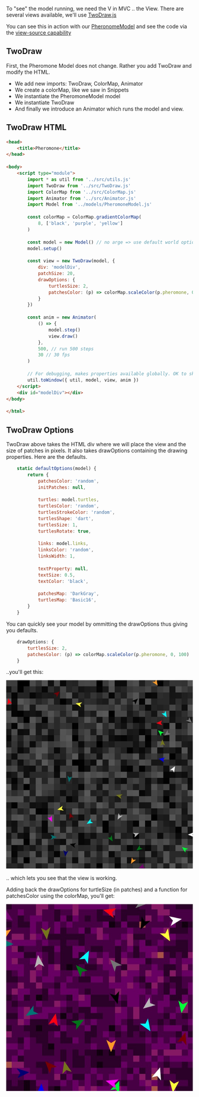 <!-- # View -->

To "see" the model running, we need the V in MVC .. the View. There are several views available, we'll use [TwoDraw.js](/src/TwoDraw.js)

You can see this in action with our [PheronomeModel](/views2/pheromone.html) and see the code via the [view-source capability](https://www.computerhope.com/issues/ch000746.htm)

## TwoDraw

First, the Pheromone Model does not change. Rather you add TwoDraw and modify the HTML.

-   We add new imports: TwoDraw, ColorMap, Animator
-   We create a colorMap, like we saw in Snippets
-   We instantiate the PheromoneModel model
-   We instantiate TwoDraw
-   And finally we introduce an Animator which runs the model and view.

## TwoDraw HTML

```html
<head>
    <title>Pheromone</title>
</head>

<body>
    <script type="module">
        import * as util from '../src/utils.js'
        import TwoDraw from '../src/TwoDraw.js'
        import ColorMap from '../src/ColorMap.js'
        import Animator from '../src/Animator.js'
        import Model from '../models/PheromoneModel.js'

        const colorMap = ColorMap.gradientColorMap(
            8, ['black', 'purple', 'yellow']
        )

        const model = new Model() // no arge => use default world options
        model.setup()

        const view = new TwoDraw(model, {
            div: 'modelDiv',
            patchSize: 20,
            drawOptions: {
                turtlesSize: 2,
                patchesColor: (p) => colorMap.scaleColor(p.pheromone, 0, 100)
            }
        })

        const anim = new Animator(
            () => {
                model.step()
                view.draw()
            },
            500, // run 500 steps
            30 // 30 fps
        )

        // For debugging, makes properties available globally. OK to skip.
        util.toWindow({ util, model, view, anim })
    </script>
    <div id="modelDiv"></div>
</body>

</html>
```

## TwoDraw Options

TwoDraw above takes the HTML div where we will place the view and the size of patches in pixels.
It also takes drawOptions containing the drawing properties. Here are the defaults.

```javascript
    static defaultOptions(model) {
        return {
            patchesColor: 'random',
            initPatches: null,

            turtles: model.turtles,
            turtlesColor: 'random',
            turtlesStrokeColor: 'random',
            turtlesShape: 'dart',
            turtlesSize: 1,
            turtlesRotate: true,

            links: model.links,
            linksColor: 'random',
            linksWidth: 1,

            textProperty: null,
            textSize: 0.5,
            textColor: 'black',

            patchesMap: 'DarkGray',
            turtlesMap: 'Basic16',
        }
    }
```

You can quickly see your model by ommitting the drawOptions thus giving you defaults.

```javascript
    drawOptions: {
        turtlesSize: 2,
        patchesColor: (p) => colorMap.scaleColor(p.pheromone, 0, 100)
    }
```

..you'll get this:

![Image](/config/cleantheme/static/TwoDraw0.jpg)

.. which lets you see that the view is working.

Adding back the drawOptions for turtleSize (in patches) and a function for patchesColor
using the colorMap, you'll get:

![Image](/config/cleantheme/static/TwoDraw1.jpg)

<!-- [Foo](#pheromone-output)

[Bar](./Model.md) -->
